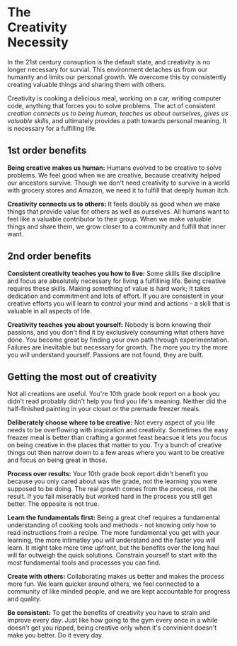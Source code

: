 The <br> Creativity <br> Necessity
===


In the 21st century consuption is the default state, and creativity is no longer necessary for survial. 
This environment detaches us from our humanity and limits our personal growth.
We overcome this by consistently creating valuable things and sharing them with others.

Creativity is cooking a delicious meal, working on a car, writing computer code, anything that forces you to solve problems.
The act of consistent *creation connects us to being human, teaches us about ourselves, gives us valuable skills*, and ultimately provides a path towards personal meaning.
It is necessary for a fulfilling life.

## 1st order benefits 

**Being creative makes us human:**
Humans evolved to be creative to solve problems. 
We feel good when we are creative, because creativity helped our ancestors survive.
Though we don't need creativity to survive in a world with grocery stores and Amazon, we need it to fulfill that deeply human itch.


**Creativity connects us to others:**
It feels doubly as good when we make things that provide value for others as well as ourselves.
All humans want to feel like a valuable contributor to their group.
When we make valuable things and share them, we grow closer to a community and fulfill that inner want.

## 2nd order benefits

**Consistent creativity teaches you how to live:**
Some skills like discipline and focus are absolutely necessary for living a fulfillinig life. 
Being creative requires these skills. 
Making something of value is hard work;
It takes dedication and commitment and lots of effort.
If you are consistent in your creative efforts you will learn to control your mind and actions - a skill that is valuable in all aspects of life.

**Creativity teaches you about yourself:**
Nobody is born knowing their passions, and you don't find it by exclusively consuming what others have done. 
You become great by finding your own path through experimentation. 
Failures are inevitable but necessary for growth.
The more you try the more you will understand yourself. 
Passions are not found, they are built.

## Getting the most out of creativity

Not all creations are useful.
You're 10th grade book report on a book you didn't read probably didn't help you find you life's meaning.
Neither did the half-finished painting in your closet or the premade freezer meals.

**Deliberately choose where to be creative:**
Not every aspect of you life needs to be overflowing with inspiration and creativity.
Sometimes the easy freazer meal is better than crafting a gormet feast beacsue it lets you focus on being creative in the places that matter to you.
Try a bunch of creative things out then narrow down to a few areas where you want to be creative and focus on being great in those.

**Process over results:**
Your 10th grade book report didn't benefit you because you only cared about was the grade, not the learning you were supposed to be doing.
The real growth comes from the process, not the result.
If you fail miserably but worked hard in the process you still get better.
The opposite is not true.

**Learn the fundamentals first:**
Being a great chef requires a fundamental understanding of cooking tools and methods - not knowing only how to read instructions from a recipe. 
The more fundamental you get with your learning, the more intimatley you will understand and the faster you will learn. 
It might take more time upfront, but the benefits over the long haul will far outweigh the quick solutions. 
Constrain yourself to start with the most fundamental tools and processes you can find.

**Create with others:**
Collaborating makes us better and makes the process more fun. 
We learn quicker around others, we feel connected to a community of like minded people, and we are kept accountable for progress and quality.

**Be consistent:**
To get the benefits of creativity you have to strain and improve every day. 
Just like how going to the gym every once in a while doesn't get you ripped, being creative only when it's convinient doesn't make you better. 
Do it every day.
